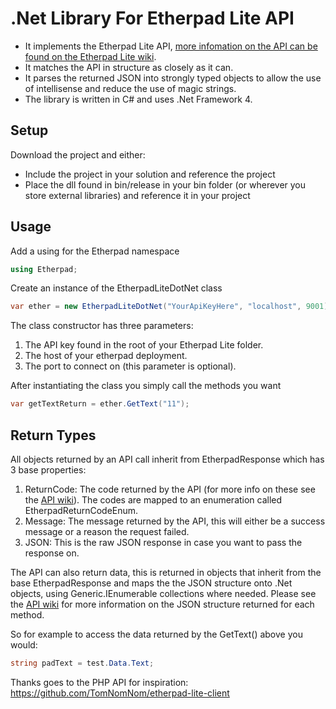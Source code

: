 .Net Library For Etherpad Lite API
=========================
* It implements the Etherpad Lite API, [more infomation on the API can be found on the Etherpad Lite wiki][1].
* It matches the API in structure as closely as it can.
* It parses the returned JSON into strongly typed objects to allow the use of intellisense and reduce the use of magic strings.
* The library is written in C# and uses .Net Framework 4.

Setup
---------

Download the project and either:

* Include the project in your solution and reference the project 
* Place the dll found in bin/release in your bin folder (or wherever you store external libraries) and reference it in your project

Usage
----------
Add a using for the Etherpad namespace

```C#
using Etherpad;
```
Create an instance of the EtherpadLiteDotNet class

```C#
var ether = new EtherpadLiteDotNet("YourApiKeyHere", "localhost", 9001);
```
	
The class constructor has three parameters:

1. The API key found in the root of your Etherpad Lite folder.
2. The host of your etherpad deployment.
3. The port to connect on (this parameter is optional).

After instantiating the class you simply call the methods you want

```C#
var getTextReturn = ether.GetText("11");
```

Return Types
----------

All objects returned by an API call inherit from EtherpadResponse which has 3 base properties:

1. ReturnCode: The code returned by the API (for more info on these see the [API wiki][1]). The codes are mapped to an enumeration called EtherpadReturnCodeEnum.
2. Message: The message returned by the API, this will either be a success message or a reason the request failed.
3. JSON: This is the raw JSON response in case you want to pass the response on.

The API can also return data, this is returned in objects that inherit from the base EtherpadResponse and maps the the JSON structure onto .Net objects, using Generic.IEnumerable collections where needed.
Please see the [API wiki][1] for more information on the JSON structure returned for each method.

So for example to access the data returned by the GetText() above you would:

```C#
string padText = test.Data.Text;
```

Thanks goes to the PHP API for inspiration: <https://github.com/TomNomNom/etherpad-lite-client> 

[1]: https://github.com/Pita/etherpad-lite/wiki/HTTP-API